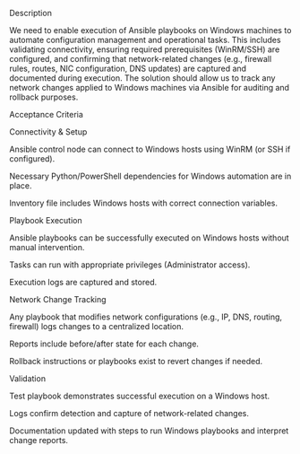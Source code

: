 Description

We need to enable execution of Ansible playbooks on Windows machines to automate configuration management and operational tasks. This includes validating connectivity, ensuring required prerequisites (WinRM/SSH) are configured, and confirming that network-related changes (e.g., firewall rules, routes, NIC configuration, DNS updates) are captured and documented during execution. The solution should allow us to track any network changes applied to Windows machines via Ansible for auditing and rollback purposes.

Acceptance Criteria

Connectivity & Setup

Ansible control node can connect to Windows hosts using WinRM (or SSH if configured).

Necessary Python/PowerShell dependencies for Windows automation are in place.

Inventory file includes Windows hosts with correct connection variables.

Playbook Execution

Ansible playbooks can be successfully executed on Windows hosts without manual intervention.

Tasks can run with appropriate privileges (Administrator access).

Execution logs are captured and stored.

Network Change Tracking

Any playbook that modifies network configurations (e.g., IP, DNS, routing, firewall) logs changes to a centralized location.

Reports include before/after state for each change.

Rollback instructions or playbooks exist to revert changes if needed.

Validation

Test playbook demonstrates successful execution on a Windows host.

Logs confirm detection and capture of network-related changes.

Documentation updated with steps to run Windows playbooks and interpret change reports.
